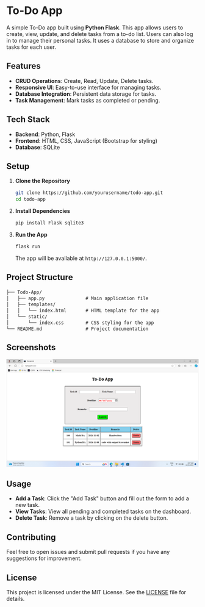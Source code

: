 # To-Do App

A simple To-Do app built using **Python Flask**. This app allows users to create, view, update, and delete tasks from a to-do list. Users can also log in to manage their personal tasks. It uses a database to store and organize tasks for each user.

## Features

- **CRUD Operations**: Create, Read, Update, Delete tasks.
- **Responsive UI**: Easy-to-use interface for managing tasks.
- **Database Integration**: Persistent data storage for tasks.
- **Task Management**: Mark tasks as completed or pending.

## Tech Stack

- **Backend**: Python, Flask
- **Frontend**: HTML, CSS, JavaScript (Bootstrap for styling)
- **Database**: SQLite 
  
## Setup

1. **Clone the Repository**
   ```bash
   git clone https://github.com/yourusername/todo-app.git
   cd todo-app
   ```

2. **Install Dependencies**
   ```bash
   pip install Flask sqlite3
   ```

3. **Run the App**
   ```bash
   flask run
   ```
   The app will be available at `http://127.0.0.1:5000/`.

## Project Structure

```plaintext
├── Todo-App/
│   ├── app.py               # Main application file
│   ├── templates/
│   │   └── index.html       # HTML template for the app
│   └── static/
│       └── index.css        # CSS styling for the app
└── README.md                # Project documentation
```
## Screenshots

![Home Page](Screenshot/todo-app.png)

## Usage

- **Add a Task**: Click the "Add Task" button and fill out the form to add a new task.
- **View Tasks**: View all pending and completed tasks on the dashboard.
- **Delete Task**: Remove a task by clicking on the delete button.
  
## Contributing

Feel free to open issues and submit pull requests if you have any suggestions for improvement.

## License

This project is licensed under the MIT License. See the [LICENSE](LICENSE) file for details.
